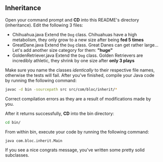 ## Inheritance

Open your command prompt and **CD** into this README's directory (inheritance). Edit the following 3 files:
* Chihuahua.java
Extend the `Dog` class. Chihuahuas have a high metabolism, they only grow to a new size after being **fed 5 times**
* GreatDane.java
Extend the `Dog` class. Great Danes can get rather large… Let's add another size category for them: **"huge"**
* GoldenRetriever.java
Extend the `Dog` class. Golden Retrievers are incredibly athletic, they shrink by one size after **only 3 plays**

Make sure you name the classes _identically_ to their respective file names, otherwise the tests will fail. After you've finished, compile your Java code by running the following command:

``` bash
javac -d bin -sourcepath src src/com/bloc/inherit/*
```

Correct compilation errors as they are a result of modifications made by you.

After it returns successfully, **CD** into the bin directory:

``` bash
cd bin/
```

From within bin, execute your code by running the following command:

``` bash
java com.bloc.inherit.Main
```

If you see a nice congrats message, you've written some pretty solid subclasses.